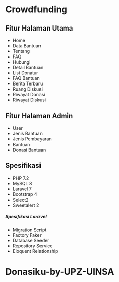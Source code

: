 # Crowdfunding

## Fitur Halaman Utama
- Home
- Data Bantuan
- Tentang
- FAQ
- Hubungi
- Detail Bantuan
- List Donatur
- FAQ Bantuan
- Berita Terbaru
- Ruang Diskusi
- Riwayat Donasi
- Riwayat Diskusi

## Fitur Halaman Admin
- User
- Jenis Bantuan
- Jenis Pembayaran
- Bantuan
- Donasi Bantuan
 
## Spesifikasi
- PHP 7.2
- MySQL 8
- Laravel 7
- Bootstrap 4
- Select2
- Sweetalert 2
 
##### Spesifikasi Laravel
- Migration Script
- Factory Faker
- Database Seeder
- Repository Service
- Eloquent Relationship

# Donasiku-by-UPZ-UINSA

